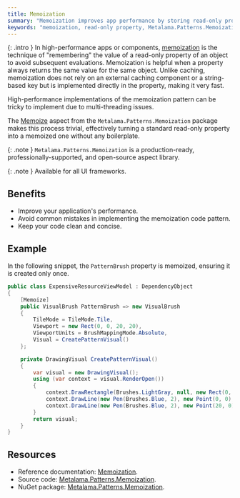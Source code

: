 ```yaml
---
title: Memoization
summary: "Memoization improves app performance by storing read-only property values, avoiding re-evaluation. Use Metalama.Patterns.Memoization for easy implementation."
keywords: "memoization, read-only property, Metalama.Patterns.Memoization, app performance, high-performance, multi-threading, Memoize aspect, property evaluation"
---
```

{: .intro }
In high-performance apps or components, [memoization](https://doc.metalama.net/patterns/memoization) is the technique of "remembering" the value of a read-only property of an object to avoid subsequent evaluations. Memoization is helpful when a property always returns the same value for the same object. Unlike caching, memoization does not rely on an external caching component or a string-based key but is implemented directly in the property, making it very fast.

High-performance implementations of the memoization pattern can be tricky to implement due to multi-threading issues.

The [Memoize](https://doc.metalama.net/patterns/memoization) aspect from the `Metalama.Patterns.Memoization` package makes this process trivial, effectively turning a standard read-only property into a memoized one without any boilerplate.

{: .note }
`Metalama.Patterns.Memoization` is a production-ready, professionally-supported, and open-source aspect library. <i class="supported no-tooltip"></i>

{: .note }
Available for all UI frameworks.

## Benefits

* Improve your application's performance.
* Avoid common mistakes in implementing the memoization code pattern.
* Keep your code clean and concise.

## Example

In the following snippet, the `PatternBrush` property is memoized, ensuring it is created only once.

```csharp
public class ExpensiveResourceViewModel : DependencyObject
{
    [Memoize]
    public VisualBrush PatternBrush => new VisualBrush
    {
        TileMode = TileMode.Tile,
        Viewport = new Rect(0, 0, 20, 20),
        ViewportUnits = BrushMappingMode.Absolute,
        Visual = CreatePatternVisual()
    };

    private DrawingVisual CreatePatternVisual()
    {
        var visual = new DrawingVisual();
        using (var context = visual.RenderOpen())
        {
            context.DrawRectangle(Brushes.LightGray, null, new Rect(0, 0, 20, 20));
            context.DrawLine(new Pen(Brushes.Blue, 2), new Point(0, 0), new Point(20, 20));
            context.DrawLine(new Pen(Brushes.Blue, 2), new Point(20, 0), new Point(0, 20));
        }
        return visual;
    }
}
```

## Resources

* Reference documentation: [Memoization](https://doc.metalama.net/patterns/memoization).
* Source code: [Metalama.Patterns.Memoization](https://github.com/metalama/Metalama.Patterns/tree/HEAD/src/Metalama.Patterns.Memoization).
* NuGet package: [Metalama.Patterns.Memoization](https://www.nuget.org/packages/Metalama.Patterns.Memoization).
